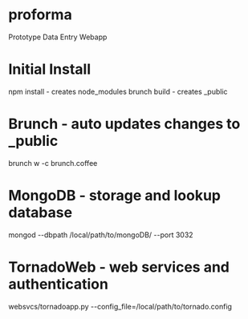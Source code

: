 proforma
========
Prototype Data Entry Webapp

Initial Install
========
npm install - creates node_modules
brunch build - creates _public

Brunch - auto updates changes to _public
========
brunch w -c brunch.coffee

MongoDB - storage and lookup database
========
mongod --dbpath /local/path/to/mongoDB/ --port 3032

TornadoWeb - web services and authentication
========
websvcs/tornadoapp.py --config_file=/local/path/to/tornado.config